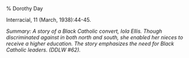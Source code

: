 % Dorothy Day

Interracial, 11 (March, 1938):44-45.

*Summary: A story of a Black Catholic convert, Iola Ellis. Though
discriminated against in both north and south, she enabled her nieces to
receive a higher education. The story emphasizes the need for Black
Catholic leaders. (DDLW \#62).*


